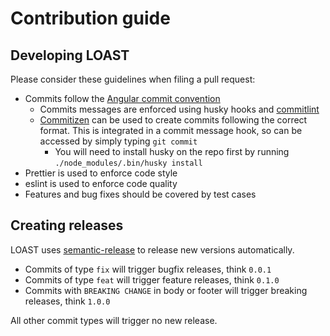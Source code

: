 # Contribution guide

## Developing LOAST

Please consider these guidelines when filing a pull request:

*  Commits follow the [Angular commit convention](https://github.com/angular/angular.js/blob/master/DEVELOPERS.md#-git-commit-guidelines)
    *  Commits messages are enforced using husky hooks and [commitlint](https://github.com/conventional-changelog/commitlint)
    *  [Commitizen](https://github.com/commitizen/cz-cli) can be used to create commits following the correct format. This is integrated in a commit message hook, so can be accessed by simply typing `git commit`
        * You will need to install husky on the repo first by running `./node_modules/.bin/husky install`
*  Prettier is used to enforce code style
*  eslint is used to enforce code quality
*  Features and bug fixes should be covered by test cases

## Creating releases

LOAST uses [semantic-release](https://github.com/semantic-release/semantic-release)
to release new versions automatically.

*  Commits of type `fix` will trigger bugfix releases, think `0.0.1`
*  Commits of type `feat` will trigger feature releases, think `0.1.0`
*  Commits with `BREAKING CHANGE` in body or footer will trigger breaking releases, think `1.0.0`

All other commit types will trigger no new release.
